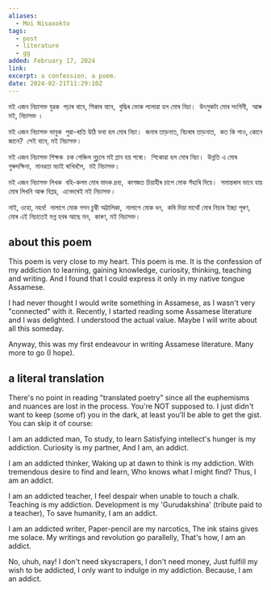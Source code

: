 ```yaml
---
aliases:
  - Moi Nisaxokto
tags:
  - post
  - literature
  - gg
added: February 17, 2024
link: 
excerpt: a confession, a poem.
date: 2024-02-21T11:29:10Z
---
```

মই এজন নিচাসক্ত যুৱক 
পঢ়াৰ বাবে, শিকাৰ বাবে, 
বুদ্ধিৰ ভোক পলোৱা হল মোৰ নিচা। 
উৎসুকটা মোৰ সংগিনী, 
আৰু মই, নিচাসক্ত ।

মই এজন নিচাসক্ত ভাবুক 
পুৱা-ৰাতি উঠি ভবা হল মোৰ নিচা। 
জনাৰ তাড়নাত, বিচৰাৰ তাড়নাত, 
কত কি পাও, কোনে জানে? 
সেই বাবে, মই নিচাসক্ত।

মই এজন নিচাসক্ত শিক্ষক 
চক পেঞ্চিল নুচুলে মই ম্লান হয় পৰো। 
শিকোৱা হল মোৰ নিচা। 
উন্নতি এ মোৰ গুৰুদক্ষিনা, 
মানৱতা বচাই ৰাখিবলৈ, 
মই নিচাসক্ত।

মই এজন নিচাসক্ত লিখক 
বহি-কলম মোৰ মাদক দ্ৰব্য, 
কাগজত চিয়াহীৰ চাপে মোক সঁহাৰি দিয়ে। 
সমান্তৰাল ভাবে যায় মোৰ লিখনি আৰু বিপ্লৱ, 
এনেদৰেই মই নিচাসক্ত।

নাই, ওহো, নহব! 
নালাগে মোক গগন চুম্বী অট্টালিকা, 
নালাগে মোক ধন, 
কৰি দিয়া মাথোঁ মোৰ নিচাৰ ইচ্ছা পূৰণ, 
মোৰ এই নিচাতেই মগ্ন হবৰ আছে মন, 
কাৰণ, ম‌ই নিচাসক্ত।
## about this poem
This poem is very close to my heart. This poem is me. It is the confession of my addiction to learning, gaining knowledge, curiosity, thinking, teaching and writing. And I found that I could express it only in my native tongue Assamese. 

I had never thought I would write something in Assamese, as I wasn't very "connected" with it. Recently, I started reading some Assamese literature and I was delighted. I understood the actual value. Maybe I will write about all this someday.

Anyway, this was my first endeavour in writing Assamese literature. Many more to go (I hope).
## a literal translation
There's no point in reading "translated poetry" since all the euphemisms and nuances are lost in the process. You're NOT supposed to. I just didn't want to keep (some of) you in the dark, at least you'll be able to get the gist. You can skip it of course:

I am an addicted man,
To study, to learn
Satisfying intellect's hunger is my addiction.
Curiosity is my partner,
And I am, an addict.

I am an addicted thinker,
Waking up at dawn to think is my addiction.
With tremendous desire to find and learn,
Who knows what I might find?
Thus, I am an addict.

I am an addicted teacher,
I feel despair when unable to touch a chalk.
Teaching is my addiction.
Development is my 'Gurudakshina' (tribute paid to a teacher),
To save humanity,
I am an addict.

I am an addicted writer,
Paper-pencil are my narcotics,
The ink stains gives me solace.
My writings and revolution go parallelly, 
That's how, I am an addict.

No, uhuh, nay!
I don't need skyscrapers,
I don't need money,
Just fulfill my wish to be addicted, 
I only want to indulge in my addiction.
Because, I am an addict.
